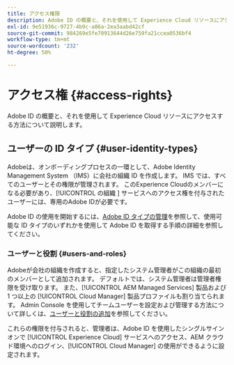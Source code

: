 ```yaml
---
title: アクセス権限
description: Adobe ID の概要と、それを使用して Experience Cloud リソースにアクセスする方法について説明します。
exl-id: 9e51936c-9727-4b9c-a86a-2ea3aabd42cf
source-git-commit: 984269e5fe70913644d26e759fa21ccea0536bf4
workflow-type: tm+mt
source-wordcount: '232'
ht-degree: 50%

---
```



# アクセス権 {#access-rights}

Adobe ID の概要と、それを使用して Experience Cloud リソースにアクセスする方法について説明します。

## ユーザーの ID タイプ {#user-identity-types}

Adobeは、オンボーディングプロセスの一環として、Adobe Identity Management System （IMS）に会社の組織 ID を作成します。 IMS では、すべてのユーザーとその権限が管理されます。 このExperience Cloudのメンバーになる必要があり、[!UICONTROL  の組織 ] サービスへのアクセス権を付与されたユーザーには、専用のAdobe IDが必要です。

Adobe ID の使用を開始するには、[Adobe ID タイプの管理](https://helpx.adobe.com/jp/enterprise/using/identity.html)を参照して、使用可能な ID タイプのいずれかを使用して Adobe ID を取得する手順の詳細を参照してください。

### ユーザーと役割 {#users-and-roles}

Adobeが会社の組織を作成すると、指定したシステム管理者がこの組織の最初のメンバーとして追加されます。 デフォルトでは、システム管理者は管理者権限を受け取ります。 また、[!UICONTROL AEM Managed Services] 製品および 1 つ以上の [!UICONTROL Cloud Manager] 製品プロファイルも割り当てられます。 Admin Console を使用してチームユーザーを設定および管理する方法について詳しくは、[ユーザーと役割の追加](/help/requirements/users-and-roles.md)を参照してください。

これらの権限を付与されると、管理者は、Adobe ID を使用したシングルサインオンで [!UICONTROL Experience Cloud] サービスへのアクセス、AEM クラウド環境へのログイン、[!UICONTROL Cloud Manager] の使用ができるように設定されます。
